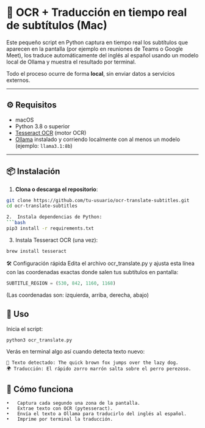 # 📝 OCR + Traducción en tiempo real de subtítulos (Mac)

Este pequeño script en Python captura en tiempo real los subtítulos que aparecen en la pantalla (por ejemplo en reuniones de Teams o Google Meet), los traduce automáticamente del inglés al español usando un modelo local de Ollama y muestra el resultado por terminal.

Todo el proceso ocurre de forma **local**, sin enviar datos a servicios externos.

---

## ⚙️ Requisitos

- macOS
- Python 3.8 o superior
- [Tesseract OCR](https://tesseract-ocr.github.io/) (motor OCR)
- [Ollama](https://ollama.com/) instalado y corriendo localmente con al menos un modelo (ejemplo: `llama3.1:8b`)

---

## 📦 Instalación

1. **Clona o descarga el repositorio**:
```bash
git clone https://github.com/tu-usuario/ocr-translate-subtitles.git
cd ocr-translate-subtitles

2.	Instala dependencias de Python:
```bash
pip3 install -r requirements.txt
```

3.	Instala Tesseract OCR (una vez):
```bash
brew install tesseract
```

🛠 Configuración rápida
Edita el archivo ocr_translate.py y ajusta esta línea con las coordenadas exactas donde salen tus subtítulos en pantalla:

```python
SUBTITLE_REGION = (530, 842, 1160, 1168)
```
(Las coordenadas son: izquierda, arriba, derecha, abajo)

## 🚀 Uso

Inicia el script:
```bash
python3 ocr_translate.py
```
Verás en terminal algo así cuando detecta texto nuevo:

```
📝 Texto detectado: The quick brown fox jumps over the lazy dog.
🌍 Traducción: El rápido zorro marrón salta sobre el perro perezoso.
```
## 🧠 Cómo funciona
	•	Captura cada segundo una zona de la pantalla.
	•	Extrae texto con OCR (pytesseract).
	•	Envía el texto a Ollama para traducirlo del inglés al español.
	•	Imprime por terminal la traducción.
